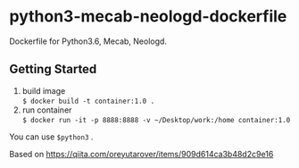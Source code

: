 # python3-mecab-neologd-dockerfile

Dockerfile for Python3.6, Mecab, Neologd.

## Getting Started

1. build image  
`$ docker build -t container:1.0 .`
2. run container  
`$ docker run -it -p 8888:8888 -v ~/Desktop/work:/home container:1.0`

You can use `$python3` .

Based on https://qiita.com/oreyutarover/items/909d614ca3b48d2c9e16
